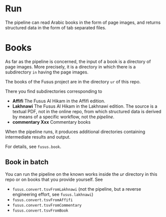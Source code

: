 # Run

The pipeline can read Arabic books in the form of page images,
and returns structured data in the form of tab separated files.

# Books

As far as the pipeline is concerned, the input of a book is a directory
of page images. More precisely, it is a directory in which there is 
a subdirectory `in` having the page images.

The books of the Fusus project are in the directory `ur` of this repo.

There you find subdirectories corresponding to

* **Affifi** The Fusus Al Hikam in the Affifi edition.
* **Lakhnawi** The Fusus Al Hikam in the Lakhnawi edition.
  The source is a textual PDF, not in the online repo, from which 
  structured data is derived by means of a specific workflow,
  not the *pipeline*.
* **commentary Xxx** Commentary books

When the pipeline runs, it produces additional directories containing intermediate results and
output.

For details, see `fusus.book`.


## Book in batch

You can run the pipeline on the known works inside the *ur* directory in this repo or
on books that you provide yourself.
See

*   `fusus.convert.tsvFromLakhnawi`
    (not the pipeline, but a reverse engineering effort, see `fusus.lakhnawi`)
*   `fusus.convert.tsvFromAffifi`
*   `fusus.convert.tsvFromCommentary`
*   `fusus.convert.tsvFromBook`
